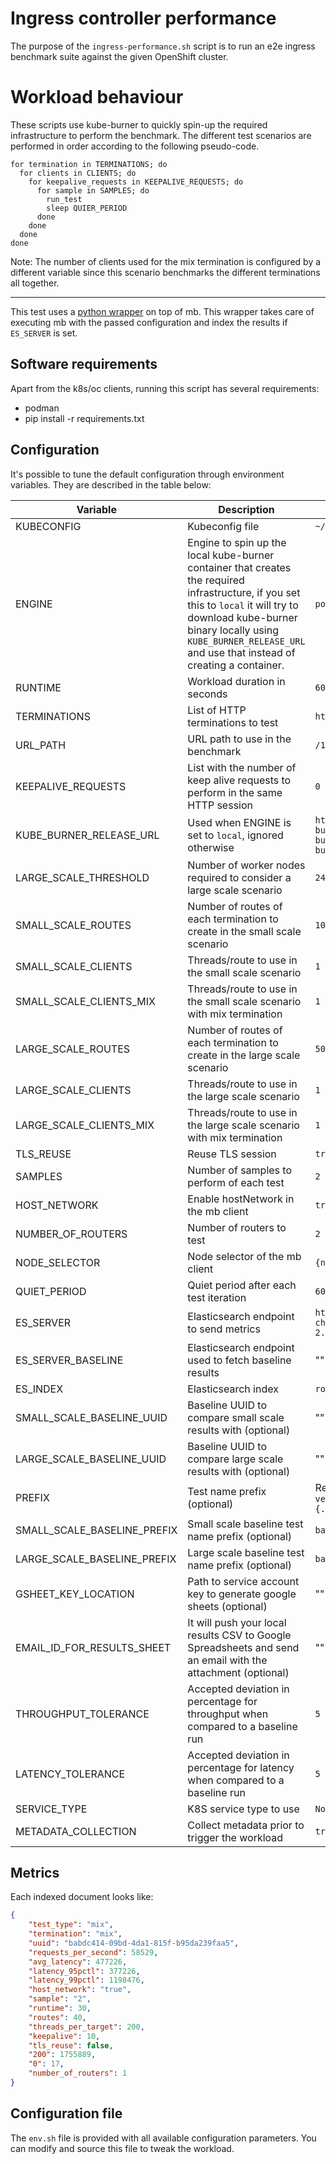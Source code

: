 # Ingress controller performance

The purpose of the `ingress-performance.sh` script is to run an e2e ingress benchmark suite against the given OpenShift cluster.

# Workload behaviour
These scripts use kube-burner to quickly spin-up the required infrastructure to perform the benchmark.
The different test scenarios are performed in order according to the following pseudo-code.

```
for termination in TERMINATIONS; do
  for clients in CLIENTS; do
    for keepalive_requests in KEEPALIVE_REQUESTS; do
      for sample in SAMPLES; do
        run_test
        sleep QUIER_PERIOD
      done
    done
  done
done
```

Note: The number of clients used for the mix termination is configured by a different variable since this scenario benchmarks the different terminations all together.

---

This test uses a [python wrapper](workload.py) on top of mb. This wrapper takes care of executing mb with the passed configuration and index the results if `ES_SERVER` is set.

## Software requirements

Apart from the k8s/oc clients, running this script has several requirements:

- podman
- pip install -r requirements.txt

## Configuration
It's possible to tune the default configuration through environment variables. They are described in the table below:


| Variable              | Description     | Default	          |
|-----------------------|-----------------|-------------------|
| KUBECONFIG            | Kubeconfig file | `~/.kube/config` |
| ENGINE                | Engine to spin up the local kube-burner container that creates the required infrastructure, if you set this to `local` it will try to download kube-burner binary locally using `KUBE_BURNER_RELEASE_URL` and use that instead of creating a container. | `podman` |
| RUNTIME               | Workload duration in seconds | `60` |
| TERMINATIONS          | List of HTTP terminations to test | `http edge passthrough reencrypt mix` |
| URL_PATH              | URL path to use in the benchmark | `/1024.html` |
| KEEPALIVE_REQUESTS    | List with the number of keep alive requests to perform in the same HTTP session | `0 1 50` |
| KUBE_BURNER_RELEASE_URL    | Used when ENGINE is set to `local`, ignored otherwise | `https://github.com/cloud-bulldozer/kube-burner/releases/download/v0.9.1/kube-burner-0.9.1-Linux-x86_64.tar.gz` |
| LARGE_SCALE_THRESHOLD | Number of worker nodes required to consider a large scale scenario | `24` |
| SMALL_SCALE_ROUTES    | Number of routes of each termination to create in the small scale scenario | `100` |
| SMALL_SCALE_CLIENTS   | Threads/route to use in the small scale scenario | `1 40 200` |
| SMALL_SCALE_CLIENTS_MIX | Threads/route to use in the small scale scenario with mix termination | `1 20 80` |
| LARGE_SCALE_ROUTES    | Number of routes of each termination to create in the large scale scenario | `500` |
| LARGE_SCALE_CLIENTS   | Threads/route to use in the large scale scenario | `1 20 80` |
| LARGE_SCALE_CLIENTS_MIX | Threads/route to use in the large scale scenario with mix termination | `1 10 20` |
| TLS_REUSE             | Reuse TLS session | `true` |
| SAMPLES               | Number of samples to perform of each test | `2` |
| HOST_NETWORK          | Enable hostNetwork in the mb client | `true` |
| NUMBER_OF_ROUTERS     | Number of routers to test | `2` |
| NODE_SELECTOR         | Node selector of the mb client | `{node-role.kubernetes.io/workload: }` |
| QUIET_PERIOD          | Quiet period after each test iteration | `60s` |
| ES_SERVER             | Elasticsearch endpoint to send metrics | `https://search-perfscale-dev-chmf5l4sh66lvxbnadi4bznl3a.us-west-2.es.amazonaws.com:443` |
| ES_SERVER_BASELINE    | Elasticsearch endpoint used to fetch baseline results | "" |
| ES_INDEX              | Elasticsearch index | `router-test-results` |
| SMALL_SCALE_BASELINE_UUID | Baseline UUID to compare small scale results with (optional) | "" |
| LARGE_SCALE_BASELINE_UUID | Baseline UUID to compare large scale results with (optional) | "" |
| PREFIX                | Test name prefix (optional) | Result of `oc get clusterversion version -o jsonpath="{.status.desired.version}"` |
| SMALL_SCALE_BASELINE_PREFIX | Small scale baseline test name prefix (optional) | `baseline` |
| LARGE_SCALE_BASELINE_PREFIX | Large scale baseline test name prefix (optional) | `baseline` |
| GSHEET_KEY_LOCATION   | Path to service account key to generate google sheets (optional) | "" |
| EMAIL_ID_FOR_RESULTS_SHEET | It will push your local results CSV to Google Spreadsheets and send an email with the attachment (optional) | "" |
| THROUGHPUT_TOLERANCE  | Accepted deviation in percentage for throughput when compared to a baseline run | `5` |
| LATENCY_TOLERANCE     | Accepted deviation in percentage for latency when compared to a baseline run | `5` |
| SERVICE_TYPE          | K8S service type to use | `NodePort` |
| METADATA_COLLECTION   | Collect metadata prior to trigger the workload | `true` |

## Metrics

Each indexed document looks like:

```json
{
    "test_type": "mix",
    "termination": "mix",
    "uuid": "babdc414-09bd-4da1-815f-b95da239faa5",
    "requests_per_second": 58529,
    "avg_latency": 477226,
    "latency_95pctl": 377226,
    "latency_99pctl": 1198476,
    "host_network": "true",
    "sample": "2",
    "runtime": 30,
    "routes": 40,
    "threads_per_target": 200,
    "keepalive": 10,
    "tls_reuse": false,
    "200": 1755889,
    "0": 17,
    "number_of_routers": 1
}
```

## Configuration file
The `env.sh` file is provided with all available configuration parameters. You can modify and source this file to tweak the workload.
